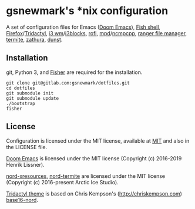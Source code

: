 # gsnewmark's *nix configuration

A set of configuration files for Emacs
([Doom Emacs](https://github.com/hlissner/doom-emacs/tree/develop)), [Fish
shell](https://fishshell.com/),
[Firefox](https://www.mozilla.org/en-US/firefox/new/)/[Tridactyl](https://github.com/tridactyl/tridactyl),
[i3 wm](http://i3wm.org/)/[i3blocks](https://github.com/vivien/i3blocks),
[rofi](https://github.com/DaveDavenport/rofi),
[mpd](http://www.musicpd.org/)/[ncmpcpp](http://ncmpcpp.rybczak.net/),
[ranger file manager](http://ranger.nongnu.org/),
[termite](https://github.com/thestinger/termite),
[zathura](https://pwmt.org/projects/zathura/),
[dunst](https://github.com/knopwob/dunst).

## Installation

git, Python 3, and [Fisher](https://github.com/jorgebucaran/fisher) are required
for the installation.

```
git clone git@gitlab.com:gsnewmark/dotfiles.git
cd dotfiles
git submodule init
git submodule update
./bootstrap
fisher
```

## License

Configuration is licensed under the MIT license, available at
[MIT](http://opensource.org/licenses/MIT) and also in the LICENSE file.

[Doom Emacs](https://github.com/hlissner/doom-emacs/tree/develop) is licensed
under the MIT license (Copyright (c) 2016-2019 Henrik Lissner).

[nord-xresources](https://github.com/arcticicestudio/nord-xresources),
[nord-termite](https://github.com/arcticicestudio/nord-termite) are licensed
under the MIT license (Copyright (c) 2016-present Arctic Ice Studio).

[Tridactyl theme](config/tridactyl/themes/base16-nord.css) is based on Chris
Kempson's (http://chriskempson.com)
[base16-nord](https://github.com/bezmi/base16-tridactyl/blob/092a88c2233c10a1b28cad647b2bf3fd667aaa84/base16-nord.css).
